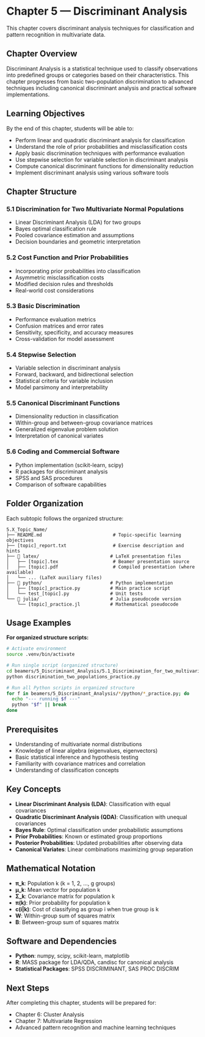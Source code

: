 # Chapter 5 — Discriminant Analysis

This chapter covers discriminant analysis techniques for classification and pattern recognition in multivariate data.

## Chapter Overview

Discriminant Analysis is a statistical technique used to classify observations into predefined groups or categories based on their characteristics. This chapter progresses from basic two-population discrimination to advanced techniques including canonical discriminant analysis and practical software implementations.

## Learning Objectives

By the end of this chapter, students will be able to:

- Perform linear and quadratic discriminant analysis for classification
- Understand the role of prior probabilities and misclassification costs
- Apply basic discrimination techniques with performance evaluation
- Use stepwise selection for variable selection in discriminant analysis
- Compute canonical discriminant functions for dimensionality reduction
- Implement discriminant analysis using various software tools

## Chapter Structure

### 5.1 Discrimination for Two Multivariate Normal Populations
- Linear Discriminant Analysis (LDA) for two groups
- Bayes optimal classification rule
- Pooled covariance estimation and assumptions
- Decision boundaries and geometric interpretation

### 5.2 Cost Function and Prior Probabilities
- Incorporating prior probabilities into classification
- Asymmetric misclassification costs
- Modified decision rules and thresholds
- Real-world cost considerations

### 5.3 Basic Discrimination
- Performance evaluation metrics
- Confusion matrices and error rates
- Sensitivity, specificity, and accuracy measures
- Cross-validation for model assessment

### 5.4 Stepwise Selection
- Variable selection in discriminant analysis
- Forward, backward, and bidirectional selection
- Statistical criteria for variable inclusion
- Model parsimony and interpretability

### 5.5 Canonical Discriminant Functions
- Dimensionality reduction in classification
- Within-group and between-group covariance matrices
- Generalized eigenvalue problem solution
- Interpretation of canonical variates

### 5.6 Coding and Commercial Software
- Python implementation (scikit-learn, scipy)
- R packages for discriminant analysis
- SPSS and SAS procedures
- Comparison of software capabilities

## Folder Organization

Each subtopic follows the organized structure:

```
5.X_Topic_Name/
├── README.md                          # Topic-specific learning objectives
├── [topic]_report.txt                 # Exercise description and hints
├── 📁 latex/                          # LaTeX presentation files
│   ├── [topic].tex                    # Beamer presentation source
│   ├── [topic].pdf                    # Compiled presentation (where available)
│   └── ... (LaTeX auxiliary files)
├── 📁 python/                         # Python implementation
│   ├── [topic]_practice.py           # Main practice script
│   └── test_[topic].py               # Unit tests
└── 📁 julia/                          # Julia pseudocode version
    └── [topic]_practice.jl           # Mathematical pseudocode
```

## Usage Examples

**For organized structure scripts:**
```bash
# Activate environment
source .venv/bin/activate

# Run single script (organized structure)
cd beamers/5_Discriminant_Analysis/5.1_Discrimination_for_two_multivariate_normal_populations/python
python discrimination_two_populations_practice.py

# Run all Python scripts in organized structure
for f in beamers/5_Discriminant_Analysis/*/python/*_practice.py; do
  echo "--- running $f ---"
  python "$f" || break
done
```

## Prerequisites

- Understanding of multivariate normal distributions
- Knowledge of linear algebra (eigenvalues, eigenvectors)
- Basic statistical inference and hypothesis testing
- Familiarity with covariance matrices and correlation
- Understanding of classification concepts

## Key Concepts

- **Linear Discriminant Analysis (LDA)**: Classification with equal covariances
- **Quadratic Discriminant Analysis (QDA)**: Classification with unequal covariances
- **Bayes Rule**: Optimal classification under probabilistic assumptions
- **Prior Probabilities**: Known or estimated group proportions
- **Posterior Probabilities**: Updated probabilities after observing data
- **Canonical Variates**: Linear combinations maximizing group separation

## Mathematical Notation

- **π_k**: Population k (k = 1, 2, ..., g groups)
- **μ_k**: Mean vector for population k
- **Σ_k**: Covariance matrix for population k
- **π(k)**: Prior probability for population k
- **c(i|k)**: Cost of classifying as group i when true group is k
- **W**: Within-group sum of squares matrix
- **B**: Between-group sum of squares matrix

## Software and Dependencies

- **Python**: numpy, scipy, scikit-learn, matplotlib
- **R**: MASS package for LDA/QDA, candisc for canonical analysis
- **Statistical Packages**: SPSS DISCRIMINANT, SAS PROC DISCRIM

## Next Steps

After completing this chapter, students will be prepared for:
- Chapter 6: Cluster Analysis
- Chapter 7: Multivariate Regression
- Advanced pattern recognition and machine learning techniques

